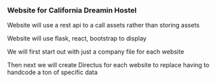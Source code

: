 ### Website for California Dreamin Hostel


Website will use a rest api to a call assets rather than storing assets

Website will use flask, react, bootstrap to display

We will first start out with just a company file for each website

Then next we will create Directus for each website to replace having to handcode a ton of specific data
